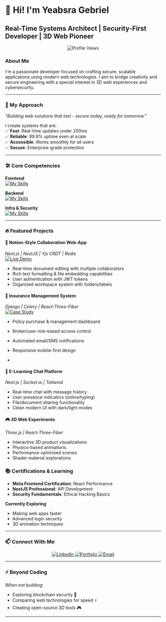 # 👋 Hi! I'm Yeabsra Gebriel  
**Real-Time Systems Architect** | **Security-First Developer** | **3D Web Pioneer**  
---
<div align="center">

![Profile Views](https://komarev.com/ghpvc/?username=CyberStackPro&color=blueviolet&style=flat-square)

</div>  

### About Me  
I'm a passionate developer focused on crafting secure, scalable applications using modern web technologies. I aim to bridge creativity and secure engineering with a special interest in 3D web experiences and cybersecurity.

---

### 🧠 My Approach  
*"Building web solutions that last - secure today, ready for tomorrow."*  

I create systems that are:  
✅ **Fast**: Real-time updates under 200ms  
✅ **Reliable**: 99.9% uptime even at scale  
✅ **Accessible**: Works smoothly for all users  
✅ **Secure**: Enterprise-grade protection  

---

### 🛠️ Core Competencies  
<div align="start">

**Frontend**  
[![My Skills](https://skillicons.dev/icons?i=c,js,ts,react,nextjs,threejs,tailwind,figma)](https://skillicons.dev)  

**Backend**  
[![My Skills](https://skillicons.dev/icons?i=nestjs,nodejs,python,django,graphql,redis)](https://skillicons.dev)  

**Infra & Security**  
[![My Skills](https://skillicons.dev/icons?i=mongodb,postgres,aws,linux,git,github)](https://skillicons.dev)  

</div>

---

### 🔥 Featured Projects  

#### 📝 **Notion-Style Collaboration Web-App**  
*Next.js | NestJS | Yjs CRDT | Redis*  
[![Live Demo](https://img.shields.io/badge/DEMO-Live-brightgreen?style=for-the-badge)](https://notion-clone.demo)  
- Real-time document editing with multiple collaborators  
- Rich text formatting & file embedding capabilities  
- User authentication with JWT tokens  
- Organized workspace system with folders/labels  

#### 🏥 **Insurance Management System**  
*Django | Celery | React-Three-Fiber*  
[![Case Study](https://img.shields.io/badge/CASE_STUDY-View-blue?style=for-the-badge)](https://github.com/CyberStackPro/insurance-platform)  
- Policy purchase & management dashboard  
- Broker/user role-based access control  
- Automated email/SMS notifications  
- Responsive mobile-first design

- 
#### 💬 **E-Learning Chat Platform**  
*Next.js | Socket.io | Tailwind*  
- Real-time chat with message history  
- User presence indicators (online/typing)  
- File/document sharing functionality  
- Clean modern UI with dark/light modes  

#### 🎮 **3D Web Experiments**  
*Three.js | React-Three-Fiber*  
- Interactive 3D product visualizations  
- Physics-based animations  
- Performance-optimized scenes  
- Shader material explorations  


### 📚 Certifications & Learning  
- **Meta Frontend Certification**: React Performance  
- **NestJS Professional**: API Development  
- **Security Fundamentals**: Ethical Hacking Basics  

**Currently Exploring**  
- Making web apps faster  
- Advanced login security  
- 3D animation techniques  

---


### 📫 Connect With Me  
<div align="center">

<a href="https://et.linkedin.com/in/yeabsra-gebriel-5b056a240" target="_blank">
  <img src="https://img.shields.io/badge/LinkedIn-0077B5?style=for-the-badge&logo=linkedin&logoColor=white" alt="LinkedIn"/>
</a>
<a href="https://www.yeabsra.com" target="_blank">
  <img src="https://img.shields.io/badge/Portfolio-000000?style=for-the-badge&logo=about.me&logoColor=white" alt="Portfolio"/>
</a>
<a href="mailto:yeabsragebriel@gmail.com">
  <img src="https://img.shields.io/badge/Email-D14836?style=for-the-badge&logo=gmail&logoColor=white" alt="Email"/>
</a>

</div>  

---

### ⚡️ Beyond Coding  
*When not building:*  
- Exploring blockchain security 🔐  
- Comparing web technologies for speed ⚡  
- Creating open-source 3D tools 🎮  
---

